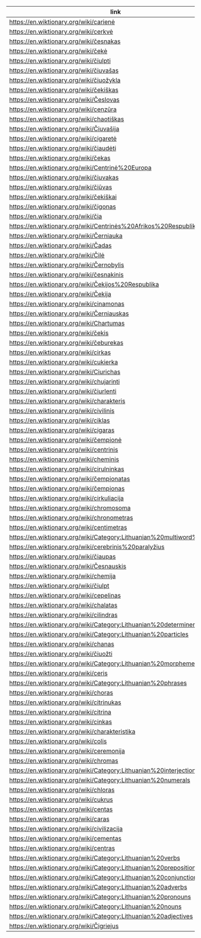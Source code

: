 |link|
|----|
|https://en.wiktionary.org/wiki/carienė|
|https://en.wiktionary.org/wiki/cerkvė|
|https://en.wiktionary.org/wiki/česnakas|
|https://en.wiktionary.org/wiki/čekė|
|https://en.wiktionary.org/wiki/čiulpti|
|https://en.wiktionary.org/wiki/čiuvašas|
|https://en.wiktionary.org/wiki/čiuožykla|
|https://en.wiktionary.org/wiki/čekiškas|
|https://en.wiktionary.org/wiki/Česlovas|
|https://en.wiktionary.org/wiki/cenzūra|
|https://en.wiktionary.org/wiki/chaotiškas|
|https://en.wiktionary.org/wiki/Čiuvašija|
|https://en.wiktionary.org/wiki/cigaretė|
|https://en.wiktionary.org/wiki/čiaudėti|
|https://en.wiktionary.org/wiki/čekas|
|https://en.wiktionary.org/wiki/Centrinė%20Europa|
|https://en.wiktionary.org/wiki/čiuvakas|
|https://en.wiktionary.org/wiki/čiūvas|
|https://en.wiktionary.org/wiki/čekiškai|
|https://en.wiktionary.org/wiki/čigonas|
|https://en.wiktionary.org/wiki/čia|
|https://en.wiktionary.org/wiki/Centrinės%20Afrikos%20Respublika|
|https://en.wiktionary.org/wiki/Černiauka|
|https://en.wiktionary.org/wiki/Čadas|
|https://en.wiktionary.org/wiki/Čilė|
|https://en.wiktionary.org/wiki/Černobylis|
|https://en.wiktionary.org/wiki/česnakinis|
|https://en.wiktionary.org/wiki/Čekijos%20Respublika|
|https://en.wiktionary.org/wiki/Čekija|
|https://en.wiktionary.org/wiki/cinamonas|
|https://en.wiktionary.org/wiki/Černiauskas|
|https://en.wiktionary.org/wiki/Chartumas|
|https://en.wiktionary.org/wiki/čekis|
|https://en.wiktionary.org/wiki/čeburekas|
|https://en.wiktionary.org/wiki/cirkas|
|https://en.wiktionary.org/wiki/cukierka|
|https://en.wiktionary.org/wiki/Ciurichas|
|https://en.wiktionary.org/wiki/chujarinti|
|https://en.wiktionary.org/wiki/čiurlenti|
|https://en.wiktionary.org/wiki/charakteris|
|https://en.wiktionary.org/wiki/civilinis|
|https://en.wiktionary.org/wiki/ciklas|
|https://en.wiktionary.org/wiki/cigaras|
|https://en.wiktionary.org/wiki/čempionė|
|https://en.wiktionary.org/wiki/centrinis|
|https://en.wiktionary.org/wiki/cheminis|
|https://en.wiktionary.org/wiki/cirulninkas|
|https://en.wiktionary.org/wiki/čempionatas|
|https://en.wiktionary.org/wiki/čempionas|
|https://en.wiktionary.org/wiki/cirkuliacija|
|https://en.wiktionary.org/wiki/chromosoma|
|https://en.wiktionary.org/wiki/chronometras|
|https://en.wiktionary.org/wiki/centimetras|
|https://en.wiktionary.org/wiki/Category:Lithuanian%20multiword%20terms|
|https://en.wiktionary.org/wiki/cerebrinis%20paralyžius|
|https://en.wiktionary.org/wiki/čiaupas|
|https://en.wiktionary.org/wiki/Česnauskis|
|https://en.wiktionary.org/wiki/chemija|
|https://en.wiktionary.org/wiki/čiulpt|
|https://en.wiktionary.org/wiki/cepelinas|
|https://en.wiktionary.org/wiki/chalatas|
|https://en.wiktionary.org/wiki/cilindras|
|https://en.wiktionary.org/wiki/Category:Lithuanian%20determiners|
|https://en.wiktionary.org/wiki/Category:Lithuanian%20particles|
|https://en.wiktionary.org/wiki/chanas|
|https://en.wiktionary.org/wiki/čiuožti|
|https://en.wiktionary.org/wiki/Category:Lithuanian%20morphemes|
|https://en.wiktionary.org/wiki/ceris|
|https://en.wiktionary.org/wiki/Category:Lithuanian%20phrases|
|https://en.wiktionary.org/wiki/choras|
|https://en.wiktionary.org/wiki/citrinukas|
|https://en.wiktionary.org/wiki/citrina|
|https://en.wiktionary.org/wiki/cinkas|
|https://en.wiktionary.org/wiki/charakteristika|
|https://en.wiktionary.org/wiki/colis|
|https://en.wiktionary.org/wiki/ceremonija|
|https://en.wiktionary.org/wiki/chromas|
|https://en.wiktionary.org/wiki/Category:Lithuanian%20interjections|
|https://en.wiktionary.org/wiki/Category:Lithuanian%20numerals|
|https://en.wiktionary.org/wiki/chloras|
|https://en.wiktionary.org/wiki/cukrus|
|https://en.wiktionary.org/wiki/centas|
|https://en.wiktionary.org/wiki/caras|
|https://en.wiktionary.org/wiki/civilizacija|
|https://en.wiktionary.org/wiki/cementas|
|https://en.wiktionary.org/wiki/centras|
|https://en.wiktionary.org/wiki/Category:Lithuanian%20verbs|
|https://en.wiktionary.org/wiki/Category:Lithuanian%20prepositions|
|https://en.wiktionary.org/wiki/Category:Lithuanian%20conjunctions|
|https://en.wiktionary.org/wiki/Category:Lithuanian%20adverbs|
|https://en.wiktionary.org/wiki/Category:Lithuanian%20pronouns|
|https://en.wiktionary.org/wiki/Category:Lithuanian%20nouns|
|https://en.wiktionary.org/wiki/Category:Lithuanian%20adjectives|
|https://en.wiktionary.org/wiki/Čigriejus|
